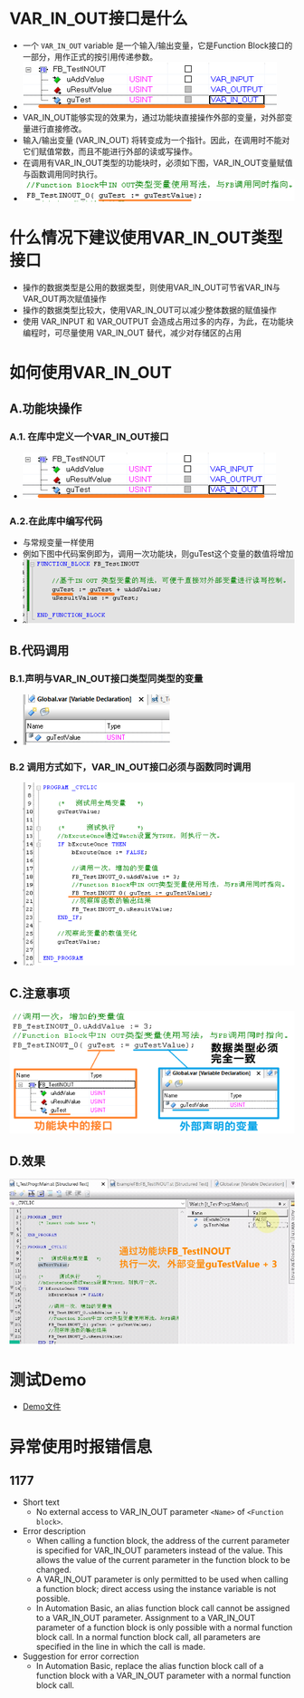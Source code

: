 # VAR_IN_OUT接口是什么
- 一个 `VAR_IN_OUT` variable 是一个输入/输出变量，它是Function Block接口的一部分，用作正式的按引用传递参数。
- ![](FILES/007功能块Function%20Block中的VAR_IN_OUT怎么用/image-20230420171138782.png)
- VAR_IN_OUT能够实现的效果为，通过功能块直接操作外部的变量，对外部变量进行直接修改。
- 输入/输出变量 (VAR_IN_OUT) 将转变成为一个指针。因此，在调用时不能对它们赋值常数，而且不能进行外部的读或写操作。
- 在调用有VAR_IN_OUT类型的功能块时，必须如下图，VAR_IN_OUT变量赋值与函数调用同时执行。
- ![](FILES/007功能块Function%20Block中的VAR_IN_OUT怎么用/image-20230420171309463.png)
# 什么情况下建议使用VAR_IN_OUT类型接口
- 操作的数据类型是公用的数据类型，则使用VAR_IN_OUT可节省VAR_IN与VAR_OUT两次赋值操作
- 操作的数据类型比较大，使用VAR_IN_OUT可以减少整体数据的赋值操作
- 使用 VAR_INPUT 和 VAR_OUTPUT 会造成占用过多的内存，为此，在功能块编程时，可尽量使用 VAR_IN_OUT 替代，减少对存储区的占用

# 如何使用VAR_IN_OUT
## A.功能块操作
### A.1. 在库中定义一个VAR_IN_OUT接口
- ![](FILES/007功能块Function%20Block中的VAR_IN_OUT怎么用/image-20230420172621853.png)
### A.2.在此库中编写代码
- 与常规变量一样使用
- 例如下图中代码案例即为，调用一次功能块，则guTest这个变量的数值将增加
- ![](FILES/007功能块Function%20Block中的VAR_IN_OUT怎么用/image-20230420172739198.png)
## B.代码调用
### B.1.声明与VAR_IN_OUT接口类型同类型的变量
- ![](FILES/007功能块Function%20Block中的VAR_IN_OUT怎么用/image-20230420173736921.png)

### B.2 调用方式如下，VAR_IN_OUT接口必须与函数同时调用
- ![](FILES/007功能块Function%20Block中的VAR_IN_OUT怎么用/image-20230420172927908.png)
## C.注意事项
![](FILES/007功能块Function%20Block中的VAR_IN_OUT怎么用/image-20230420173722229.png)

## D.效果
![](FILES/007功能块Function%20Block中的VAR_IN_OUT怎么用/TestVAR_IN_OUT.gif)

# 测试Demo
- [Demo文件](FILES/007功能块Function%20Block中的VAR_IN_OUT怎么用/Test_VAR_IN_OUT.7z)

# 异常使用时报错信息
## 1177
- Short text
    - No external access to VAR_IN_OUT parameter `<Name>` of `<Function block>`. 
- Error description
    - When calling a function block, the address of the current parameter is specified for VAR_IN_OUT parameters instead of the value. This allows the value of the current parameter in the function block to be changed.
    - A VAR_IN_OUT parameter is only permitted to be used when calling a function block; direct access using the instance variable is not possible.
    - In Automation Basic, an alias function block call cannot be assigned to a VAR_IN_OUT parameter. Assignment to a VAR_IN_OUT parameter of a function block is only possible with a normal function block call. In a normal function block call, all parameters are specified in the line in which the call is made.
- Suggestion for error correction
    - In Automation Basic, replace the alias function block call of a function block with a VAR_IN_OUT parameter with a normal function block call.


 

